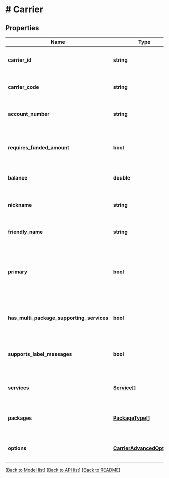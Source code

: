 # # Carrier

## Properties

Name | Type | Description | Notes
------------ | ------------- | ------------- | -------------
**carrier_id** | **string** | A string that uniquely identifies the carrier. | [optional] [readonly] 
**carrier_code** | **string** | A string that uniquely identifies the carrier. | [optional] 
**account_number** | **string** | The account number that the carrier is connected to. | [optional] [readonly] 
**requires_funded_amount** | **bool** | Indicates whether the carrier requires funding to use its services | [optional] [readonly] 
**balance** | **double** | Current available balance | [optional] [readonly] 
**nickname** | **string** | Nickname given to the account when initially setting up the carrier. | [optional] [readonly] 
**friendly_name** | **string** | Screen readable name | [optional] [readonly] 
**primary** | **bool** | Is this the primary carrier that is used by default when no carrier is specified in label/shipment creation | [optional] [readonly] 
**has_multi_package_supporting_services** | **bool** | Carrier supports multiple packages per shipment | [optional] [readonly] 
**supports_label_messages** | **bool** | The carrier supports adding custom label messages to an order. | [optional] [readonly] 
**services** | [**Service[]**](Service.md) | A list of services that are offered by the carrier | [optional] [readonly] 
**packages** | [**PackageType[]**](PackageType.md) | A list of package types that are supported by the carrier | [optional] [readonly] 
**options** | [**CarrierAdvancedOption[]**](CarrierAdvancedOption.md) | A list of options that are available to that carrier | [optional] [readonly] 

[[Back to Model list]](../../README.md#documentation-for-models) [[Back to API list]](../../README.md#documentation-for-api-endpoints) [[Back to README]](../../README.md)


